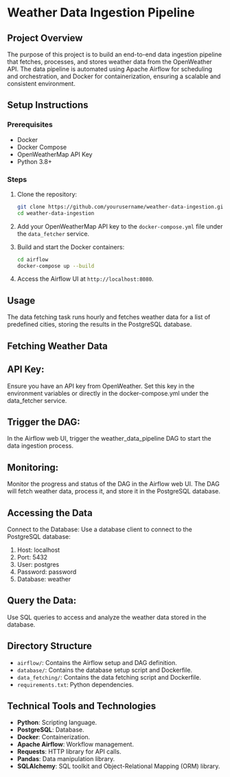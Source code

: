# Weather Data Ingestion Pipeline

## Project Overview
The purpose of this project is to build an end-to-end data ingestion pipeline that fetches, processes, and stores weather data from the OpenWeather API. The data pipeline is automated using Apache Airflow for scheduling and orchestration, and Docker for containerization, ensuring a scalable and consistent environment.


## Setup Instructions

### Prerequisites
- Docker
- Docker Compose
- OpenWeatherMap API Key
- Python 3.8+

### Steps
1. Clone the repository:
    ```bash
    git clone https://github.com/yourusername/weather-data-ingestion.git
    cd weather-data-ingestion
    ```

2. Add your OpenWeatherMap API key to the `docker-compose.yml` file under the `data_fetcher` service.

3. Build and start the Docker containers:
    ```bash
    cd airflow
    docker-compose up --build
    ```

4. Access the Airflow UI at `http://localhost:8080`.

## Usage
The data fetching task runs hourly and fetches weather data for a list of predefined cities, storing the results in the PostgreSQL database.

## Fetching Weather Data
## API Key:
Ensure you have an API key from OpenWeather. Set this key in the environment variables or directly in the docker-compose.yml under the data_fetcher service.

## Trigger the DAG:
In the Airflow web UI, trigger the weather_data_pipeline DAG to start the data ingestion process.

## Monitoring:
Monitor the progress and status of the DAG in the Airflow web UI. The DAG will fetch weather data, process it, and store it in the PostgreSQL database.

##  Accessing the Data
Connect to the Database:
Use a database client to connect to the PostgreSQL database:

1. Host: localhost
2. Port: 5432
3. User: postgres
4. Password: password
5. Database: weather

## Query the Data:
 Use SQL queries to access and analyze the weather data stored in the database.

## Directory Structure
- `airflow/`: Contains the Airflow setup and DAG definition.
- `database/`: Contains the database setup script and Dockerfile.
- `data_fetching/`: Contains the data fetching script and Dockerfile.
- `requirements.txt`: Python dependencies.

## Technical Tools and Technologies
- **Python**: Scripting language.
- **PostgreSQL**: Database.
- **Docker**: Containerization.
- **Apache Airflow**: Workflow management.
- **Requests**: HTTP library for API calls.
- **Pandas**: Data manipulation library.
- **SQLAlchemy**: SQL toolkit and Object-Relational Mapping (ORM) library.
